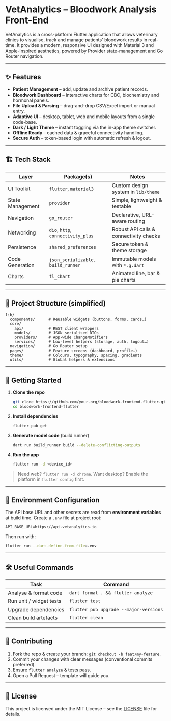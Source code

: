# VetAnalytics – Bloodwork Analysis Front-End

VetAnalytics is a cross-platform Flutter application that allows veterinary clinics to visualise, track and manage patients' bloodwork results in real-time. It provides a modern, responsive UI designed with Material 3 and Apple-inspired aesthetics, powered by Provider state-management and Go Router navigation.

---

## ✨ Features

- **Patient Management** – add, update and archive patient records.
- **Bloodwork Dashboard** – interactive charts for CBC, biochemistry and hormonal panels.
- **File Upload & Parsing** – drag-and-drop CSV/Excel import or manual entry.
- **Adaptive UI** – desktop, tablet, web and mobile layouts from a single code-base.
- **Dark / Light Theme** – instant toggling via the in-app theme switcher.
- **Offline Ready** – cached data & graceful connectivity handling.
- **Secure Auth** – token-based login with automatic refresh & logout.

---

## 🏗️ Tech Stack

| Layer            | Package(s)                          | Notes                                  |
| ---------------- | ----------------------------------- | -------------------------------------- |
| UI Toolkit       | `flutter`, `material3`              | Custom design system in `lib/theme`    |
| State Management | `provider`                          | Simple, lightweight & testable         |
| Navigation       | `go_router`                         | Declarative, URL-aware routing         |
| Networking       | `dio`, `http`, `connectivity_plus`  | Robust API calls & connectivity checks |
| Persistence      | `shared_preferences`                | Secure token & theme storage           |
| Code Generation  | `json_serializable`, `build_runner` | Immutable models with `*.g.dart`       |
| Charts           | `fl_chart`                          | Animated line, bar & pie charts        |

---

## 📂 Project Structure (simplified)

```
lib/
  components/      # Reusable widgets (buttons, forms, cards…)
  core/
    api/           # REST client wrappers
    models/        # JSON serialised DTOs
    providers/     # App-wide ChangeNotifiers
    services/      # Low-level helpers (storage, auth, logout…)
  navigation/      # Go Router setup
  pages/           # Feature screens (dashboard, profile…)
  theme/           # Colours, typography, spacing, gradients
  utils/           # Global helpers & extensions
```

---

## 🚀 Getting Started

1. **Clone the repo**
   ```bash
   git clone https://github.com/your-org/bloodwork-frontend-flutter.git
   cd bloodwork-frontend-flutter
   ```
2. **Install dependencies**
   ```bash
   flutter pub get
   ```
3. **Generate model code** (build runner)
   ```bash
   dart run build_runner build --delete-conflicting-outputs
   ```
4. **Run the app**
   ```bash
   flutter run -d <device_id>
   ```

> Need web? `flutter run -d chrome`. Want desktop? Enable the platform in `flutter config` first.

---

## 🧩 Environment Configuration

The API base URL and other secrets are read from **environment variables** at build time. Create a `.env` file at project root:

```
API_BASE_URL=https://api.vetanalytics.io
```

Then run with:

```bash
flutter run --dart-define-from-file=.env
```

---

## 🛠️ Useful Commands

| Task                    | Command                                |
| ----------------------- | -------------------------------------- |
| Analyse & format code   | `dart format . && flutter analyze`     |
| Run unit / widget tests | `flutter test`                         |
| Upgrade dependencies    | `flutter pub upgrade --major-versions` |
| Clean build artefacts   | `flutter clean`                        |

---

## 🤝 Contributing

1. Fork the repo & create your branch: `git checkout -b feat/my-feature`.
2. Commit your changes with clear messages (conventional commits preferred).
3. Ensure `flutter analyze` & tests pass.
4. Open a Pull Request – template will guide you.

---

## 📄 License

This project is licensed under the MIT License – see the [LICENSE](LICENSE) file for details.
